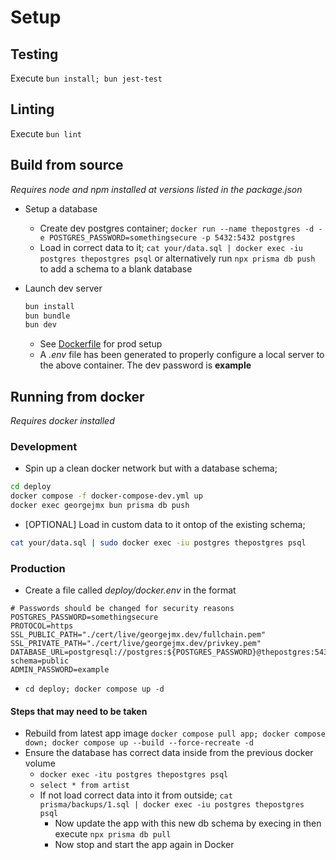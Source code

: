 # Setup

## Testing

Execute `bun install; bun jest-test`

## Linting

Execute `bun lint`

## Build from source

_Requires node and npm installed at versions listed in the package.json_

-   Setup a database

    -   Create dev postgres container; `docker run --name thepostgres -d -e POSTGRES_PASSWORD=somethingsecure -p 5432:5432 postgres`
    -   Load in correct data to it; `cat your/data.sql | docker exec -iu postgres thepostgres psql` or alternatively run `npx prisma db push` to add a schema to a blank database

-   Launch dev server

    ```bash
    bun install
    bun bundle
    bun dev
    ```

    -   See [Dockerfile](../Dockerfile) for prod setup
    -   A _.env_ file has been generated to properly configure a local server to the above container. The dev password is **example**

## Running from docker

_Requires docker installed_

### Development

-   Spin up a clean docker network but with a database schema;

```bash
cd deploy
docker compose -f docker-compose-dev.yml up
docker exec georgejmx bun prisma db push
```

-   \[OPTIONAL\] Load in custom data to it ontop of the existing schema;

```bash
cat your/data.sql | sudo docker exec -iu postgres thepostgres psql
```

### Production

-   Create a file called _deploy/docker.env_ in the format

```
# Passwords should be changed for security reasons
POSTGRES_PASSWORD=somethingsecure
PROTOCOL=https
SSL_PUBLIC_PATH="./cert/live/georgejmx.dev/fullchain.pem"
SSL_PRIVATE_PATH="./cert/live/georgejmx.dev/privkey.pem"
DATABASE_URL=postgresql://postgres:${POSTGRES_PASSWORD}@thepostgres:5432/postgres?schema=public
ADMIN_PASSWORD=example
```

-   `cd deploy; docker compose up -d`

#### Steps that may need to be taken

-   Rebuild from latest app image `docker compose pull app; docker compose down; docker compose up --build --force-recreate -d`
-   Ensure the database has correct data inside from the previous docker volume
    -   `docker exec -itu postgres thepostgres psql`
    -   `select * from artist`
    -   If not load correct data into it from outside; `cat prisma/backups/1.sql | docker exec -iu postgres thepostgres psql`
        -   Now update the app with this new db schema by execing in then execute `npx prisma db pull`
        -   Now stop and start the app again in Docker
